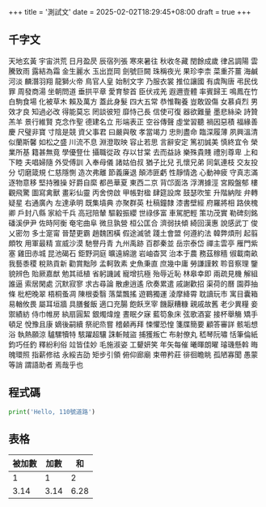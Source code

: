 +++
title = '測試文'
date = 2025-02-02T18:29:45+08:00
draft = true
+++

## 千字文
天地玄黃 宇宙洪荒 日月盈昃 辰宿列張
寒來暑往 秋收冬藏 閏餘成歲 律呂調陽
雲騰致雨 露結為霜 金生麗水 玉出崑岡
劍號巨闕 珠稱夜光 果珍李柰 菜重芥薑
海鹹河淡 麟潛羽翔 龍獅火帝 鳥官人皇
始制文字 乃服衣裳 推位讓國 有虞陶唐
弔民伐罪 周發商湯 坐朝問道 垂拱平章
愛育黎首 臣伏戎羌 遐邇壹體 率賓歸王
鳴鳳在竹 白駒食場 化被草木 賴及萬方
蓋此身髮 四大五常 恭惟鞠養 豈敢毀傷
女慕貞烈 男效才良 知過必改 得能莫忘
罔談彼短 靡恃己長 信使可復 器欲難量
墨悲絲染 詩贊羔羊 景行維賢 克念作聖
德建名立 形端表正 空谷傳聲 虛堂習聽
禍因惡積 福緣善慶 尺璧非寶 寸陰是競
資父事君 曰嚴與敬 孝當竭力 忠則盡命
臨深履薄 夙興溫清 似蘭斯馨 如松之盛
川流不息 淵澄取映 容止若思 言辭安定
篤初誠美 慎終宜令 榮業所基 籍甚無竟
學優豋仕 攝職從政 存以甘棠 去而益詠
樂殊貴賤 禮別尊卑 上和下睦 夫唱婦隨
外受傅訓 入奉母儀 諸姑伯叔 猶子比兒
孔懷兄弟 同氣連枝 交友投分 切磨箴規
仁慈隱惻 造次弗離 節義廉退 顛沛匪虧
性靜情逸 心動神疲 守真志滿 逐物意移
堅持雅操 好爵自縻 都邑華夏 東西二京
背邙面洛 浮渭據涇 宮殿盤郁 樓觀飛驚
圖寫禽獸 畫彩仙靈 丙舍傍啟 甲帳對楹
肆筵設席 鼓瑟吹笙 升階納陛 弁轉疑星
右通廣內 左達承明 既集墳典 亦聚群英
杜稿鐘隸 漆書壁經 府羅將相 路俠槐卿
戶封八縣 家給千兵 高冠陪輦 驅轂振纓
世祿侈富 車駕肥輕 策功茂實 勒碑刻銘
磻溪伊尹 佐時阿衡 奄宅曲阜 微旦孰營
桓公匡合 濟弱扶傾 綺回漢惠 說感武丁
俊乂密勿 多士寔甯 晉楚更霸 趙魏困橫
假途滅虢 踐土會盟 何遵約法 韓弊煩刑
起翦頗牧 用軍最精 宣威沙漠 馳譽丹青
九州禹跡 百郡秦並 岳宗泰岱 禪主雲亭
雁門紫塞 雞田赤城 昆池碣石 鉅野洞庭
曠遠綿邈 岩岫杳冥 治本于農 務茲稼穡
俶載南畝 我藝黍稷 稅熟貢新 勸賞黜陟
孟軻敦素 史魚秉直 庶幾中庸 勞謙謹敕
聆音察理 鑒貌辨色 貽厥嘉猷 勉其祗植
省躬譏誡 寵增抗極 殆辱近恥 林皋幸即
兩疏見機 解組誰逼 索居閑處 沉默寂寥
求古尋論 散慮逍遙 欣奏累遣 戚謝歡招
渠荷的曆 園莽抽條 枇杷晚翠 梧桐蚤凋
陳根委翳 落葉飄搖 遊鶤獨運 淩摩絳霄
耽讀玩市 寓目囊箱 易輶攸畏 屬耳垣牆
具膳餐飯 適口充腸 飽飫烹宰 饑厭糟糠
親戚故舊 老少異糧 妾禦績紡 侍巾帷房
紈扇圓絜 銀燭煒煌 晝眠夕寐 藍笱象床
弦歌酒宴 接杯舉觴 矯手頓足 悅豫且康
嫡後嗣續 祭祀烝嘗 稽顙再拜 悚懼恐惶
箋牒簡要 顧答審詳 骸垢想浴 執熱願涼
驢騾犢特 駭躍超驤 誅斬賊盜 捕獲叛亡
布射僚丸 嵇琴阮嘯 恬筆倫紙 鈞巧任釣
釋紛利俗 竝皆佳妙 毛施淑姿 工顰妍笑
年矢每催 曦暉朗曜 璿璣懸斡 晦魄環照
指薪修祜 永綏吉劭 矩步引領 俯仰廊廟
束帶矜莊 徘徊瞻眺 孤陋寡聞 愚蒙等誚
謂語助者 焉哉乎也

## 程式碼
```python
print('Hello, 110號道路')
```

## 表格
| 被加數 | 加數 | 和 |
| --- | --- | --- |
| 1 | 1 | 2 |
| 3.14 | 3.14 | 6.28 |
